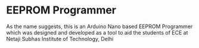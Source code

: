 # EEPROM Programmer
As the name suggests, this is an Arduino Nano based EEPROM Programmer which was designed and developed as a tool to aid 
the students of ECE at Netaji Subhas Institute of Technology, Delhi 
